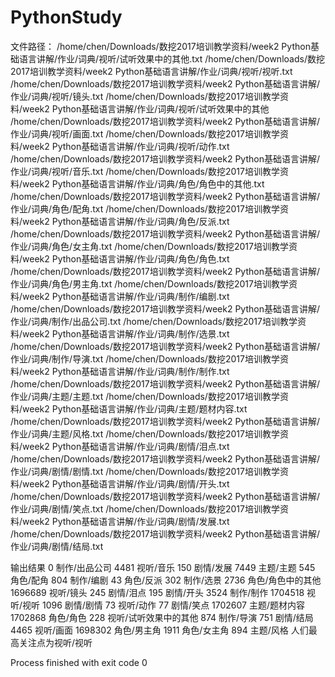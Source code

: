 # PythonStudy
文件路径：
/home/chen/Downloads/数挖2017培训教学资料/week2 Python基础语言讲解/作业/词典/视听/试听效果中的其他.txt
/home/chen/Downloads/数挖2017培训教学资料/week2 Python基础语言讲解/作业/词典/视听/视听.txt
/home/chen/Downloads/数挖2017培训教学资料/week2 Python基础语言讲解/作业/词典/视听/镜头.txt
/home/chen/Downloads/数挖2017培训教学资料/week2 Python基础语言讲解/作业/词典/视听/试听效果中的其他
/home/chen/Downloads/数挖2017培训教学资料/week2 Python基础语言讲解/作业/词典/视听/画面.txt
/home/chen/Downloads/数挖2017培训教学资料/week2 Python基础语言讲解/作业/词典/视听/动作.txt
/home/chen/Downloads/数挖2017培训教学资料/week2 Python基础语言讲解/作业/词典/视听/音乐.txt
/home/chen/Downloads/数挖2017培训教学资料/week2 Python基础语言讲解/作业/词典/角色/角色中的其他.txt
/home/chen/Downloads/数挖2017培训教学资料/week2 Python基础语言讲解/作业/词典/角色/配角.txt
/home/chen/Downloads/数挖2017培训教学资料/week2 Python基础语言讲解/作业/词典/角色/反派.txt
/home/chen/Downloads/数挖2017培训教学资料/week2 Python基础语言讲解/作业/词典/角色/女主角.txt
/home/chen/Downloads/数挖2017培训教学资料/week2 Python基础语言讲解/作业/词典/角色/角色.txt
/home/chen/Downloads/数挖2017培训教学资料/week2 Python基础语言讲解/作业/词典/角色/男主角.txt
/home/chen/Downloads/数挖2017培训教学资料/week2 Python基础语言讲解/作业/词典/制作/编剧.txt
/home/chen/Downloads/数挖2017培训教学资料/week2 Python基础语言讲解/作业/词典/制作/出品公司.txt
/home/chen/Downloads/数挖2017培训教学资料/week2 Python基础语言讲解/作业/词典/制作/选景.txt
/home/chen/Downloads/数挖2017培训教学资料/week2 Python基础语言讲解/作业/词典/制作/导演.txt
/home/chen/Downloads/数挖2017培训教学资料/week2 Python基础语言讲解/作业/词典/制作/制作.txt
/home/chen/Downloads/数挖2017培训教学资料/week2 Python基础语言讲解/作业/词典/主题/主题.txt
/home/chen/Downloads/数挖2017培训教学资料/week2 Python基础语言讲解/作业/词典/主题/题材内容.txt
/home/chen/Downloads/数挖2017培训教学资料/week2 Python基础语言讲解/作业/词典/主题/风格.txt
/home/chen/Downloads/数挖2017培训教学资料/week2 Python基础语言讲解/作业/词典/剧情/泪点.txt
/home/chen/Downloads/数挖2017培训教学资料/week2 Python基础语言讲解/作业/词典/剧情/剧情.txt
/home/chen/Downloads/数挖2017培训教学资料/week2 Python基础语言讲解/作业/词典/剧情/开头.txt
/home/chen/Downloads/数挖2017培训教学资料/week2 Python基础语言讲解/作业/词典/剧情/笑点.txt
/home/chen/Downloads/数挖2017培训教学资料/week2 Python基础语言讲解/作业/词典/剧情/发展.txt
/home/chen/Downloads/数挖2017培训教学资料/week2 Python基础语言讲解/作业/词典/剧情/结局.txt

输出结果
0 制作/出品公司
4481 视听/音乐
150 剧情/发展
7449 主题/主题
545 角色/配角
804 制作/编剧
43 角色/反派
302 制作/选景
2736 角色/角色中的其他
1696689 视听/镜头
245 剧情/泪点
195 剧情/开头
3524 制作/制作
1704518 视听/视听
1096 剧情/剧情
73 视听/动作
77 剧情/笑点
1702607 主题/题材内容
1702868 角色/角色
228 视听/试听效果中的其他
874 制作/导演
751 剧情/结局
4465 视听/画面
1698302 角色/男主角
1911 角色/女主角
894 主题/风格
人们最高关注点为视听/视听

Process finished with exit code 0
